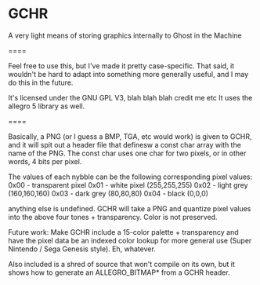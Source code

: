 GCHR
====

A very light means of storing graphics internally to Ghost in the Machine


====

Feel free to use this, but I've made it pretty case-specific. That said, it wouldn't be hard to adapt into something more generally useful, and I may do this in the future. 

It's licensed under the GNU GPL V3, blah blah blah credit me etc It uses the allegro 5 library as well.

====

Basically, a PNG (or I guess a BMP, TGA, etc would work) is given to GCHR, and it will spit out a header file that definesw a const char array with the name of the PNG. The const char uses one char for two pixels, or in other words, 4 bits per pixel. 

The values of each nybble can be the following corresponding pixel values:
0x00 - transparent pixel
0x01 - white pixel (255,255,255)
0x02 - light grey (160,160,160)
0x03 - dark grey (80,80,80)
0x04 - black (0,0,0)

anything else is undefined. GCHR will take a PNG and quantize pixel values into the above four tones + transparency. Color is not preserved.

Future work: Make GCHR include a 15-color palette + transparency and have the pixel data be an indexed color lookup for more general use (Super Nintendo / Sega Genesis style). Eh, whatever.

Also included is a shred of source that won't compile on its own, but it shows how to generate an ALLEGRO_BITMAP* from a GCHR header.
